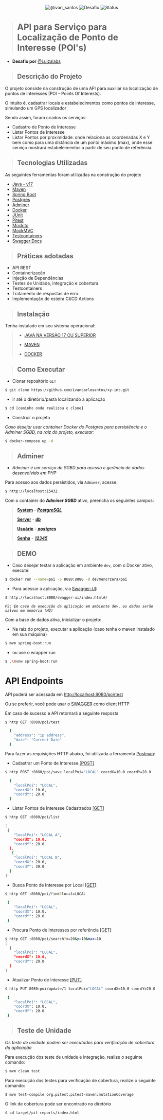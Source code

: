 <p align="center">
 <img src="https://img.shields.io/static/v1?label=Dev&message=Ivan Santos&color=8257E5&labelColor=000000" alt="@ivan_santos" />
 <img src="https://img.shields.io/static/v1?label=Tipo&message=Desafio&color=867E12&labelColor=00A654" alt="Desafio" />
 <img src="https://img.shields.io/static/v1?label=Status&message=Em Desenvolvimento&color=&labelColor=90876I" alt="Status" />
</p>

> # API para Serviço para Localização de Ponto de Interesse (POI's)

* **Desafio por** [@Luizalabs](https://www.linkedin.com/company/luizalabs/)

> ## Descrição do Projeto
O projeto consiste na construção de uma API para auxiliar na localização de pontos de interesses
(POI - Points Of Interests).

O intuito é, cadastrar locais e estabelecimentos como pontos de interesse, simulando um GPS localizador

Sendo assim, foram criados os serviços:
* Cadastro de Ponto de Interesse
* Listar Pontos de Interesse
* Listar Pontos por proximidade: onde relaciona as coordenadas X e Y bem como para uma distância de um ponto máximo (max), onde esse serviço mostrará estabeleimentos a partir de seu ponto de referência


> ## Tecnologias Utilizadas
As seguintes ferramentas foram utilizadas na construção do projeto
- [Java - v17](https://www.oracle.com/br/java/technologies/downloads/)
- [Maven](https://maven.apache.org/)
- [Spring Boot](https://spring.io/)
- [Postgres](https://www.postgresql.org/)
- [Adminer](https://www.adminer.org/)
- [Docker](https://www.docker.com/get-started/)
- [JUnit](https://junit.org/junit5/)
- [Pitest](https://pitest.org/)
- [Mockito](https://site.mockito.org/)
- [MockMVC](https://docs.spring.io/spring-framework/reference/testing/spring-mvc-test-framework.html)
- [Testcontainers](https://testcontainers.com/getting-started/)
- [Swagger Docs](https://swagger.io/)

> ## Práticas adotadas

- API REST
- Containerização
- Injeção de Dependências
- Testes de Unidade, Integração e cobertura
- Testcontainers
- Tratamento de respostas de erro
- Implementação de esteira CI/CD Actions

> ## Instalação
Tenha instalado em seu sistema operacional:
> - [JAVA NA VERSÃO 17 OU SUPERIOR]()
>
> - [MAVEN]()
>
> - [DOCKER]()

> ## Como Executar

- Clonar repositório `GIT`
```bash
$ git clone https://github.com/ivancarlosantos/xy-inc.git
```
- Ir até o diretório/pasta localizando a aplicação
```bash
$ cd [caminho onde realizou o clone]
```
- Construir o projeto

_Caso desejar usar container Docker do Postgres para persistência e o Adminer SGBD, na raíz do projeto, executar:_
```bash
$ docker-compose up -d
```
> ## Adminer
- _Adminer é um serviço de SGBD para acesso e gerência de dados desenvolvido em PHP_ 

Para acesso aos dados persistidos, via ` Adminer `, acesse:
````bash
$ http://localhost:15432
````
Com o container do _**Adminer SGBD**_ ativo, preencha os seguintes campos:
> [**System**]() - [_**PostgreSQL**_]()
>
> [**Server**]() - [_**db**_]()
> 
> [**Usuário**]() - [_**postgres**_]()
> 
> [**Senha**]() - [_**12345**_]()

> ## DEMO

- Caso desejar testar a aplicação em ambiente `dev`, com o Docker ativo, execute:
````bash
$ docker run --name=poi -p 8080:8080 -d devmenorzera/poi
````
- Para acessar a aplicação, via [Swagger-UI](http://localhost:8080/swagger-ui/index.html#/):
````bash
$ http://localhost:8080/swagger-ui/index.html#/
````
_``PS: Em caso de execução da aplicação em ambiente dev, os dados serão salvos em memória (H2)``_

Com a base de dados ativa, inicializar o projeto:

- Na raíz do projeto, executar a aplicação (caso tenha o maven instalado em sua máquina)
```bash
$ mvn spring-boot:run
```
- ou use o wrapper run
```bash
$ .\mvnw spring-boot:run
```
# API Endpoints
API poderá ser acessada em [http://localhost:8080/poi/test](http://localhost:8080/poi/test)

Ou se preferir, você pode usar o [SWAGGER](http://localhost:8080/swagger-ui/index.html) como client HTTP

Em caso de sucesso a API retornará a seguinte resposta
```bash
$ http GET :8080/poi/test

  {
    "address": "ip address",
    "date": "Current Date"
  }
```

Para fazer as requisições HTTP abaixo, foi utilizada a ferramenta [Postman](https://www.postman.com/):

- Cadastrar um Ponto de Interesse [[POST]]()
```bash
$ http POST :8080/poi/save localPoi="LOCAL" coordX=10.0 coordY=20.0

  {
    "localPoi": "LOCAL",
    "coordX": 10.0,
    "coordY": 20.0
  }
```

- Listar Pontos de Interesse Cadastrados [[GET]]()
```bash
$ http GET :8080/poi/list

[
 {
    "localPoi": "LOCAL A",
    "coordX": 10.0,
    "coordY": 20.0
  },
   {
    "localPoi": "LOCAL B",
    "coordX": 20.0,
    "coordY": 30.0
  }
]
```
- Busca Ponto de Interesse por Local [[GET]]()
```bash
$ http GET :8080/poi/find?local=LOCAL

 {
    "localPoi": "LOCAL",
    "coordX": 10.0,
    "coordY": 20.0
 }
```
- Procura Ponto de Interesses por referência [[GET]]()
```bash
$ http GET :8080/poi/search?x=20&y=10&max=10
[
  {
    "localPoi": "LOCAL",
    "coordX": 10.0,
    "coordY": 20.0
  }
] 
```

- Atualizar Ponto de Interesse [[PUT]]()
```bash
$ http PUT 8080:poi/update/1 localPoi="LOCAL" coordX=10.0 coordY=20.0

 {
    "localPoi": "LOCAL",
    "coordX": 10.0,
    "coordY": 20.0
 }
```
> ## Teste de Unidade
_Os teste de unidade podem ser executados para verificação de cobertura da aplicação_

Para execução dos teste de unidade e integração, realize o seguinte comando:
```bash
$ mvn clean test 
```

Para execução dos testes para verificação de cobertura, realize o seguinte comando:
```bash
$ mvn test-compile org.pitest:pitest-maven:mutationCoverage
```

O link de cobertura pode ser encontrado no diretório

```bash
$ cd target/pit-reports/index.html
```